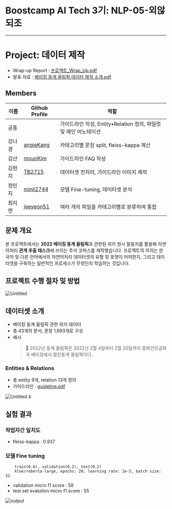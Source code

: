 # Boostcamp AI Tech 3기: NLP-05-외않되조

---

# Project: 데이터 제작

- Wrap-up Report : [프로젝트_Wrap_Up.pdf](https://github.com/boostcampaitech3/level2-data-annotation_nlp-level2-nlp-05/files/8549846/_Wrap_Up.pdf)
- 발표 자료 : [베이징 동계 올림픽 데이터 제작 소개.pdf](https://github.com/boostcampaitech3/level2-data-annotation_nlp-level2-nlp-05/files/8549847/default.pdf)

## Members

| 이름      | Github Profile | 역할 |
| ---       | --- | --- |
| 공통      |     | 가이드라인 작성, Entity•Relation 정의, 파일럿 및 메인 어노테이션 |
| 강나경    | [angieKang](https://github.com/angieKang) | 카테고리별 문장 split, fleiss-kappa 계산 |
| 김산      | [mounKim](https://github.com/mounKim) | 가이드라인 FAQ 작성 |
| 김현지    | [TB2715](https://github.com/TB2715) | 데이터셋 전처리, 가이드라인 이미지 제작  |
| 정민지    | [minji2744](https://github.com/minji2744) | 모델 Fine-tuning, 데이터셋 분석 |
| 최지연    | [jeeyeon51](https://github.com/jeeyeon51) | 여러 개의 파일을 카테고리별로 분류하여 통합 |

## 문제 개요

본 프로젝트에서는 **2022 베이징 동계 올림픽**과 관련된 위키 원시 말뭉치를 활용해 자연어처리 **관계 추출 태스크**에 쓰이는 주석 코퍼스를 제작했습니다. 프로젝트의 의의는 한국어 및 다른 언어에서의 자연어처리 데이터셋의 유형 및 포맷이 어떠한지, 그리고 데이터셋을 구축하는 일반적인 프로세스가 무엇인지 학습하는 것입니다.

## 프로젝트 수행 절차 및 방법

![Untitled](https://user-images.githubusercontent.com/59854630/164980684-c9111310-34f2-431b-b027-238033d2d7cb.png)


## 데이터셋 소개

- 베이징 동계 올림픽 관련 위키 데이터
- 총 43개의 문서, 문장 1,693개로 구성
- 예시
    > 🏅 2022년 동계 올림픽은 2022년 2월 4일부터 2월 20일까지 중화인민공화국 베이징에서 열린동계 올림픽이다.
    

### Entities & Relations
- 총 entity 9개, relation 13개 정의
- 가이드라인 : [guideline.pdf](https://github.com/boostcampaitech3/level2-data-annotation_nlp-level2-nlp-05/files/8549876/05_guideline.pdf)

![Untitled 4](https://user-images.githubusercontent.com/59854630/164980916-d76f7b4b-865a-41f7-84bf-d73d8da7d406.png)





## 실험 결과

### 작업자간 일치도
- fleiss-kappa : 0.937

### 모델 Fine tuning

```
    train(0.6), validation(0.2), test(0.2)
    klue/roberta-large, epochs: 20, learning rate: 2e-5, batch size: 32
```

-  validation micro f1 score : 59
-  test set evalution micro f1 score : 55

![output](https://user-images.githubusercontent.com/59854630/164981173-401258ba-554a-41ad-a5e1-32721f7ace60.png)
